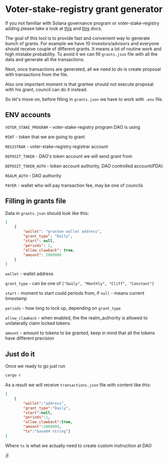 # Voter-stake-registry grant generator

If you not familiar with Solana governance program or voter-stake-registry adding please take a look at [this](https://github.com/solana-labs/solana-program-library/tree/master/governance) and [this](https://github.com/blockworks-foundation/voter-stake-registry) docs.

The goal of this tool is to provide fast and convenient way to generate bunch of grants. For example we have 10 investors/advisors and everyone should receive couple of different grants. It means a lot of routine work and high mistake probability. To avoid it we can fill `grants.json` file with all the data and generate all the transactions.

Next, once transactions are generated, all we need to do is create proposal with transactions from the file.

Also one important moment is that grantee should not execute proposal with his grant, council can do it instead.

So let's move on, before filling in `grants.json` we have to work with `.env` file.

## ENV accounts

`VOTER_STAKE_PROGRAM` - voter-stake-registry program DAO is using

`MINT` - token that we are going to grant

`REGISTRAR` - voter-stake-registry registrar account

`DEPOSIT_TOKEN` - DAO's token account we will send grant from

`DEPOSIT_TOKEN_AUTH` - token account authority, DAO controlled account(PDA)

`REALM_AUTH` - DAO authority

`PAYER` - wallet who will pay transaction fee, may be one of councils

## Filling in grants file

Data in `grants.json` should look like this:

``` json
[
    {
        "wallet": "grantee wallet address",
        "grant_type": "Daily",
        "start": null,
        "periods": 1,
        "allow_clawback": true,
        "amount": 2000000
    }
]
```

`wallet` - wallet address

`grant_type` - can be one of `["Daily", "Monthly", "Cliff", "Constant"]`

`start` - moment to start could periods from, if `null` - means current timestamp

`periods` - how long to lock up, depending on `grant_type`

`allow_clawback` - when enabled, the the realm_authority is allowed to unilaterally claim locked tokens

`amount` - amount to tokens to be granted, keep in mind that all the tokens have different precision

## Just do it

Once we ready to go just run

``` bash
cargo r
```

As a result we will receive `transactions.json` file with content like this:

``` json
[
    {
        "wallet":"address",
        "grant_type":"Daily",
        "start":null,
        "periods":1,
        "allow_clawback":true,
        "amount":2000000,
        "tx":"base64 string"}
]
```

Where `tx` is what we actually need to create custom instruction at DAO

✌️
